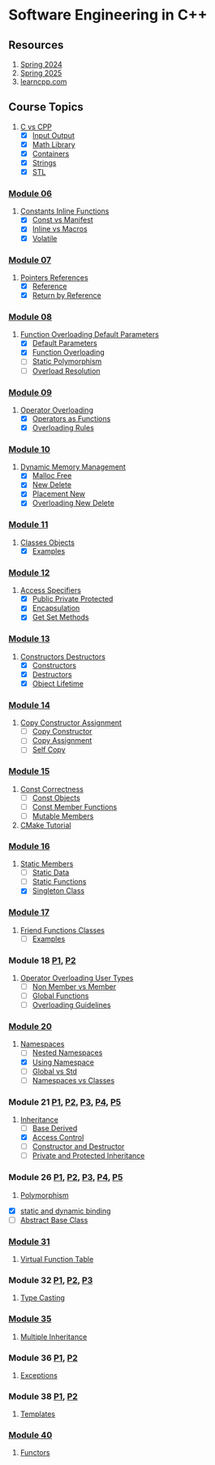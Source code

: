 # Software Engineering in C++

## Resources

1. [Spring 2024](https://cse.iitkgp.ac.in/~sourangshu/coursefiles/cs20202_2024s.html)
1. [Spring 2025](https://jibesh.com/teaching_se_2025.html)
1. [learncpp.com](https://www.learncpp.com/)
    
## Course Topics

1.  [C vs CPP](./01_C_vs_CPP)
 	- [x] [Input Output](./01_C_vs_CPP/01_Input_Output)
 	- [x] [Math Library](./01_C_vs_CPP/02_Math_Library)
 	- [x] [Containers](./01_C_vs_CPP/03_Containers)
 	- [x] [Strings](./01_C_vs_CPP/04_Strings)
 	- [x] [STL](./01_C_vs_CPP/05_STL)

### [Module 06](https://cse.iitkgp.ac.in/~sourangshu/coursefiles/se24s/W2-C1-reference-pointer.pdf)
1.  [Constants Inline Functions](./02_Constants_Inline_Functions)
 	- [x] [Const vs Manifest](./02_Constants_Inline_Functions/01_Const_vs_Manifest)
 	- [x] [Inline vs Macros](./02_Constants_Inline_Functions/02_Inline_vs_Macros)
 	- [x] [Volatile](./02_Constants_Inline_Functions/03_Volatile)

### [Module 07](https://cse.iitkgp.ac.in/~sourangshu/coursefiles/se24s/W2-C1-reference-pointer.pdf)
1.  [Pointers References](./03_Pointers_References)
 	- [x] [Reference](./03_Pointers_References/01_Reference)
 	- [x] [Return by Reference](./03_Pointers_References/02_Return_by_Reference)

### [Module 08](https://cse.iitkgp.ac.in/~sourangshu/coursefiles/se24s/W2-C2-default-function-overloading.pdf)
1.  [Function Overloading Default Parameters](./04_Function_Overloading_Default_Parameters)
 	- [x] [Default Parameters](./04_Function_Overloading_Default_Parameters/01_Default_Parameters)
 	- [x] [Function Overloading](./04_Function_Overloading_Default_Parameters/02_Function_Overloading)
 	- [ ] [Static Polymorphism](./04_Function_Overloading_Default_Parameters/03_Static_Polymorphism)
 	- [ ] [Overload Resolution](./04_Function_Overloading_Default_Parameters/04_Overload_Resolution)

### [Module 09](https://cse.iitkgp.ac.in/~sourangshu/coursefiles/se24s/W2-C3-operator-overloading.pdf)
1.  [Operator Overloading](./05_Operator_Overloading)
 	- [x] [Operators as Functions](./05_Operator_Overloading/01_Operators_as_Functions)
 	- [x] [Overloading Rules](./05_Operator_Overloading/02_Overloading_Rules)

### [Module 10](https://cse.iitkgp.ac.in/~sourangshu/coursefiles/se24s/W3-C1-dynamic-memory.pdf) 
1.  [Dynamic Memory Management](./06_Dynamic_Memory_Management)
 	- [x] [Malloc Free](./06_Dynamic_Memory_Management/01_Malloc_Free)
 	- [x] [New Delete](./06_Dynamic_Memory_Management/02_New_Delete)
 	- [x] [Placement New](./06_Dynamic_Memory_Management/03_Placement_New)
 	- [x] [Overloading New Delete](./06_Dynamic_Memory_Management/04_Overloading_New_Delete)

### [Module 11](https://cse.iitkgp.ac.in/~sourangshu/coursefiles/se24s/W3-C2-classes-objects.pdf) 
1.  [Classes Objects](./07_Classes_Objects)
 	- [x] [Examples](./07_Classes_Objects/01_Examples)

### [Module 12](https://cse.iitkgp.ac.in/~sourangshu/coursefiles/se24s/W3-C3-access-specifiers.pdf)
1. [Access Specifiers](./08_Access_Specifiers)
 	- [x] [Public Private Protected](./08_Access_Specifiers/01_Public_Private_Protected)
 	- [x] [Encapsulation](./08_Access_Specifiers/02_Encapsulation)
 	- [x] [Get Set Methods](./08_Access_Specifiers/03_Get_Set_Methods)

### [Module 13](https://cse.iitkgp.ac.in/~sourangshu/coursefiles/se24s/W4-C1-constructor-destructor.pdf)
1.  [Constructors Destructors](./09_Constructors_Destructors)
 	- [x] [Constructors](./09_Constructors_Destructors/01_Constructors)
 	- [x] [Destructors](./09_Constructors_Destructors/02_Destructors)
 	- [x] [Object Lifetime](./09_Constructors_Destructors/03_Object_Lifetime)

### [Module 14](https://cse.iitkgp.ac.in/~sourangshu/coursefiles/se24s/W4-C2-copy-const-copy-assign.pdf)
1.  [Copy Constructor Assignment](./10_Copy_Constructor_Assignment)
 	- [ ] [Copy Constructor](./10_Copy_Constructor_Assignment/01_Copy_Constructor)
 	- [ ] [Copy Assignment](./10_Copy_Constructor_Assignment/02_Copy_Assignment)
 	- [ ] [Self Copy](./10_Copy_Constructor_Assignment/03_Self_Copy)

### [Module 15](https://cse.iitkgp.ac.in/~sourangshu/coursefiles/se24s/W4-C3-constness.pdf)
1.  [Const Correctness](./11_Const_Correctness)
 	- [ ] [Const Objects](./11_Const_Correctness/01_Const_Objects)
 	- [ ] [Const Member Functions](./11_Const_Correctness/02_Const_Member_Functions)
 	- [ ] [Mutable Members](./11_Const_Correctness/03_Mutable_Members)
1.  [CMake Tutorial](./12_CMake_Tutorial)

### [Module 16](https://cse.iitkgp.ac.in/~sourangshu/coursefiles/se24s/W4-C3-constness.pdf)
1.  [Static Members](./13_Static_Members)
 	- [ ] [Static Data](./13_Static_Members/01_Static_Data)
 	- [ ] [Static Functions](./13_Static_Members/02_Static_Functions)
 	- [x] [Singleton Class](./13_Static_Members/03_Singleton_Class)

### [Module 17](https://cse.iitkgp.ac.in/~sourangshu/coursefiles/se24s/W5-C2-friend.pdf)
1.  [Friend Functions Classes](./14_Friend_Functions_Classes)
 	- [ ] [Examples](./14_Friend_Functions_Classes/01_Examples)

### Module 18 [P1](https://cse.iitkgp.ac.in/~sourangshu/coursefiles/se24s/W5-C3-operator-overloading-1.pdf), [P2](https://cse.iitkgp.ac.in/~sourangshu/coursefiles/se24s/W6-C1-operator-overloading-2.pdf)
1.  [Operator Overloading User Types](./15_Operator_Overloading_User_Types)
 	- [ ] [Non Member vs Member](./15_Operator_Overloading_User_Types/01_Non_Member_vs_Member)
 	- [ ] [Global Functions](./15_Operator_Overloading_User_Types/02_Global_Functions)
 	- [ ] [Overloading Guidelines](./15_Operator_Overloading_User_Types/03_Overloading_Guidelines)

### [Module 20](https://cse.iitkgp.ac.in/~sourangshu/coursefiles/se24s/W6-C2-Namespaces.pdf)
1.  [Namespaces](./16_Namespaces)
 	- [ ] [Nested Namespaces](./16_Namespaces/01_Nested_Namespaces)
 	- [x] [Using Namespace](./16_Namespaces/02_Using_Namespace)
 	- [ ] [Global vs Std](./16_Namespaces/03_Global_vs_Std)
 	- [ ] [Namespaces vs Classes](./16_Namespaces/04_Namespaces_vs_Classes)

### Module 21 [P1](https://cse.iitkgp.ac.in/~sourangshu/coursefiles/se24s/W6-C3-Inheritence-1.pdf), [P2](https://cse.iitkgp.ac.in/~sourangshu/coursefiles/se24s/W6-C4-Inheritence-2.pdf), [P3](https://cse.iitkgp.ac.in/~sourangshu/coursefiles/se24s/W6-C5-Inheritence-3.pdf), [P4](https://cse.iitkgp.ac.in/~sourangshu/coursefiles/se24s/W7-C1-example-phonehierarchy.pdf), [P5](https://cse.iitkgp.ac.in/~sourangshu/coursefiles/se24s/W7-C2-private-protected-inheritence.pdf)
1. [Inheritance](./17_Inheritance)
 	- [ ] [Base Derived](./17_Inheritance/01_Base_Derived)
 	- [x] [Access Control](./17_Inheritance/02_Access_Control)
 	- [ ] [Constructor and Destructor](./17_Inheritance/03_Constructors_Destructors)
 	- [ ] [Private and Protected Inheritance](./17_Inheritance/04_Private_and_Protected)

### Module 26 [P1](https://cse.iitkgp.ac.in/~sourangshu/coursefiles/se24s/W7-C3-polymorphism-1.pdf), [P2](https://cse.iitkgp.ac.in/~sourangshu/coursefiles/se24s/W7-C4-polymorphism-2.pdf), [P3](https://cse.iitkgp.ac.in/~sourangshu/coursefiles/se24s/W7-C5-polymorphism-3.pdf), [P4](https://cse.iitkgp.ac.in/~sourangshu/coursefiles/se24s/W7-C6-example-1.pdf), [P5](https://cse.iitkgp.ac.in/~sourangshu/coursefiles/se24s/W7-C7-example-2.pdf)
1. [Polymorphism](./18_Polymorphism/)
  - [x] [static and dynamic binding](./18_polymorphism/01_static_and_dynamic_binding/)
  - [ ] [Abstract Base Class](./18_Polymorphism/02_ABC)

### [Module 31](https://cse.iitkgp.ac.in/~sourangshu/coursefiles/se24s/W8-C1-VFT.pdf)
1. [Virtual Function Table](./19_VFT)

### Module 32 [P1](https://cse.iitkgp.ac.in/~sourangshu/coursefiles/se24s/W8-C2-type-casting-1.pdf), [P2](https://cse.iitkgp.ac.in/~sourangshu/coursefiles/se24s/W8-C2-type-casting-2.pdf), [P3](https://cse.iitkgp.ac.in/~sourangshu/coursefiles/se24s/W8-C3-type-casting-3.pdf)
1. [Type Casting](./20_Type_Casting)

### [Module 35](https://cse.iitkgp.ac.in/~sourangshu/coursefiles/se24s/W8-C5-multiple-inheritence.pdf)
1. [Multiple Inheritance](./21_Multiple_Inheritance)

### Module 36 [P1](https://cse.iitkgp.ac.in/~sourangshu/coursefiles/se24s/W8-C6-exceptions-1.pdf), [P2](https://cse.iitkgp.ac.in/~sourangshu/coursefiles/se24s/W9-C1-exceptions-2.pdf)
1. [Exceptions](./22_Exceptions)

### Module 38 [P1](https://cse.iitkgp.ac.in/~sourangshu/coursefiles/se24s/W9-C2-function-template.pdf), [P2](https://cse.iitkgp.ac.in/~sourangshu/coursefiles/se24s/W9-C3-class-template.pdf)
1. [Templates](./23_Templates)

### [Module 40](https://cse.iitkgp.ac.in/~sourangshu/coursefiles/se24s/W9-C4-Functor.pdf)
1. [Functors](./24_Functors)
